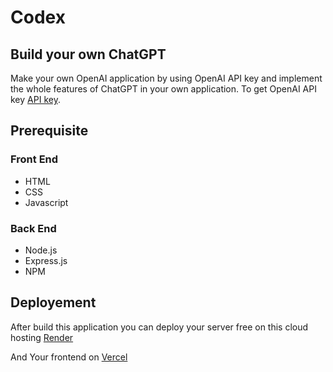 # Codex

## Build your own ChatGPT
Make your own OpenAI application by using OpenAI API key and implement the whole features of ChatGPT in your own application.
To get OpenAI API key [API key](https://openai.com/api/).

## Prerequisite 
### Front End
- HTML
- CSS
- Javascript

### Back End
- Node.js
- Express.js
- NPM

## Deployement
After build this application you can deploy your server free on this cloud hosting [Render](https://render.com/)

And Your frontend on [Vercel](https://vercel.com/)







  
